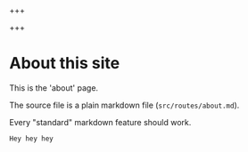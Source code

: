 +++

+++
# About this site

This is the 'about' page.

The source file is a plain markdown file (`src/routes/about.md`).

Every "standard" markdown feature should work.

`Hey hey hey`